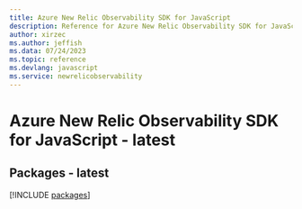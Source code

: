 ```yaml
---
title: Azure New Relic Observability SDK for JavaScript
description: Reference for Azure New Relic Observability SDK for JavaScript
author: xirzec
ms.author: jeffish
ms.data: 07/24/2023
ms.topic: reference
ms.devlang: javascript
ms.service: newrelicobservability
---
```

# Azure New Relic Observability SDK for JavaScript - latest
## Packages - latest
[!INCLUDE [packages](new-relic-observability-index.md)]